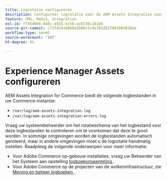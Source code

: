 ```yaml
---
title: Logrotatie configureren
description: Configureer logrotatie voor de AEM Assets Integration voor Commerce.
feature: CMS, Media, Integration
exl-id: f735d086-048c-4555-bc58-ac6736c281b0
source-git-commit: c71fd243d809e2b86c5c8e781d527892965838ae
workflow-type: tm+mt
source-wordcount: '107'
ht-degree: 0%

---
```


# Experience Manager Assets configureren

AEM Assets Integration for Commerce biedt de volgende logbestanden in uw Commerce-instantie:

- `/var/log/aem-assets-integration.log`
- `/var/log/aem-assets-integration-errors.log`

Vraag uw systeembeheerder om het rotatieschema van het logbestand voor deze logbestanden te controleren om te voorkomen dat deze te groot worden. In sommige omgevingen worden de logbestanden automatisch geroteerd, maar in andere omgevingen moet u de logrotatie handmatig instellen. Raadpleeg de volgende onderwerpen voor meer informatie:

- Voor Adobe Commerce op-gebouw installaties, vraag uw Beheerder van het Systeem aan opstelling [ logboekomwenteling ](https://experienceleague.adobe.com/docs/commerce-operations/installation-guide/next-steps/configuration.html#server-settings).
- Voor Adobe Commerce op de projecten van de wolkeninfrastructuur, zie [ Mening en beheer logboeken ](https://experienceleague.adobe.com/docs/commerce-cloud-service/user-guide/develop/test/log-locations.html).
